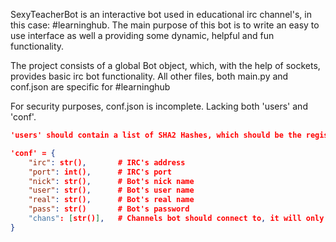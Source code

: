 SexyTeacherBot is an interactive bot used in educational irc channel's, in this case: #learninghub.
The main purpose of this bot is to write an easy to use interface as well a providing some dynamic, helpful and fun functionality.

The project consists of a global Bot object, which, with the help of sockets, provides basic irc bot functionality.
All other files, both main.py and conf.json are specific for #learninghub

For security purposes, conf.json is incomplete. Lacking both 'users' and 'conf'.

```JSON
'users' should contain a list of SHA2 Hashes, which should be the registered nicks.

'conf' = {
    "irc": str(),       # IRC's address
    "port": int(),      # IRC's port
    "nick": str(),      # Bot's nick name
    "user": str(),      # Bot's user name
    "real": str(),      # Bot's real name
    "pass": str()       # Bot's password
    "chans": [str()],   # Channels bot should connect to, it will only answer in the first one
}
```
